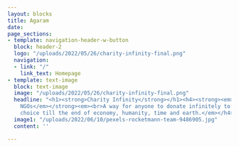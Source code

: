 ```yaml
---
layout: blocks
title: Agaram
date: 
page_sections:
- template: navigation-header-w-button
  block: header-2
  logo: "/uploads/2022/05/26/charity-infinity-final.png"
  navigation:
  - link: "/"
    link_text: Homepage
- template: text-image
  block: text-image
  image: "/uploads/2022/05/26/charity-infinity-final.png"
  headline: "<h1><strong>Charity Infinity</strong></h1><h4><strong><em>Helps other
    NGOs</em></strong><em><br>A way for anyone to donate infinitely to an NGO of their
    choice till the end of economy, humanity, time and earth.</em></h4>"
  image1: "/uploads/2022/06/10/pexels-rocketmann-team-9486905.jpg"
  content: ''

---
```

